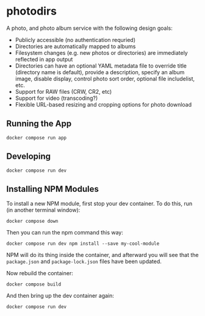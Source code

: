 # photodirs

A photo, and photo album service with the following design goals:

* Publicly accessible (no authentication requried)
* Directories are automatically mapped to albums
* Filesystem changes (e.g. new photos or directories) are immediately reflected
in app output
* Directories can have an optional YAML metadata file to override title
(directory name is default), provide a description, specify an album image,
    disable display, control photo sort order, optional file includelist, etc.
* Support for RAW files (CRW, CR2, etc)
* Support for video (transcoding?)
* Flexible URL-based resizing and cropping options for photo download

## Running the App
```
docker compose run app
```

## Developing
```
docker compose run dev
```

## Installing NPM Modules

To install a new NPM module, first stop your dev container. To do this, run (in another terminal window):
```
docker compose down
```
Then you can run the npm command this way:
```
docker compose run dev npm install --save my-cool-module
```
NPM will do its thing inside the container, and afterward you will see that the `package.json` and `package-lock.json` files have been updated.

Now rebuild the container:
```
docker compose build
```
And then bring up the dev container again:
```
docker compose run dev
```
